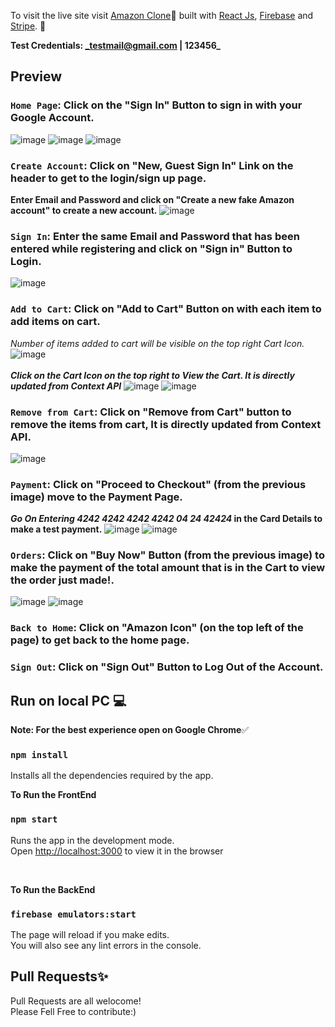 To visit the live site visit [Amazon Clone](https://clone-4277b.web.app/)🚀 built with [React Js](https://reactjs.org/), [Firebase](https://firebase.google.com/) and [Stripe](https://stripe.com/en-in). 🎨

**Test Credentials: _testmail@gmail.com | 123456_**


## **Preview**

### `Home Page`: Click on the "Sign In" Button to sign in with your Google Account.
![image](https://user-images.githubusercontent.com/54438024/120043358-6d9b0480-c029-11eb-9660-33d331b31896.png)
![image](https://user-images.githubusercontent.com/54438024/120043715-15183700-c02a-11eb-9a28-ee96d5e3e9c3.png)
![image](https://user-images.githubusercontent.com/54438024/120043798-4264e500-c02a-11eb-8754-0308dd9ad9d1.png)


### `Create Account`: Click on "New, Guest Sign In" Link on the header to get to the login/sign up page.
**Enter Email and Password and click on "Create a new fake Amazon account" to create a new account.**
![image](https://user-images.githubusercontent.com/54438024/120044094-c9b25880-c02a-11eb-9857-ebf9240ed0a3.png)


### `Sign In`: Enter the same Email and Password that has been entered while registering and click on "Sign in" Button to Login.
![image](https://user-images.githubusercontent.com/54438024/120044531-ab009180-c02b-11eb-9faa-96138f2bcd56.png)


### `Add to Cart`: Click on "Add to Cart" Button on with each item to add items on cart.<br/>
*Number of items added to cart will be visible on the top right Cart Icon.*
![image](https://user-images.githubusercontent.com/54438024/120044632-d8e5d600-c02b-11eb-83f7-d7a175f097de.png)
<br/><br/>
**_Click on the Cart Icon on the top right to View the Cart. It is directly updated from Context API_**
![image](https://user-images.githubusercontent.com/54438024/120044730-05015700-c02c-11eb-9681-8c62ba9f1029.png)
![image](https://user-images.githubusercontent.com/54438024/120044770-1ba7ae00-c02c-11eb-8d93-7a4fba438960.png)


### `Remove from Cart`: Click on "Remove from Cart" button to remove the items from cart, It is directly updated from Context API.
![image](https://user-images.githubusercontent.com/54438024/120045239-23b41d80-c02d-11eb-8a26-c1a1f9e2d94e.png)


### `Payment`: Click on "Proceed to Checkout" (from the previous image) move to the Payment Page. <br/>
**_Go On Entering 4242 4242 4242 4242 04 24 42424_ in the Card Details to make a test payment.**
![image](https://user-images.githubusercontent.com/54438024/120045566-f4ea7700-c02d-11eb-8368-edc039b725c2.png)
![image](https://user-images.githubusercontent.com/54438024/120045647-206d6180-c02e-11eb-9a81-d8419369bc32.png)

### `Orders`: Click on "Buy Now" Button (from the previous image) to make the payment of the total amount that is in the Cart to view the order just made!. <br/>
![image](https://user-images.githubusercontent.com/54438024/120046088-07b17b80-c02f-11eb-8f18-a1256c611c80.png)
![image](https://user-images.githubusercontent.com/54438024/120046185-46dfcc80-c02f-11eb-9f4d-f92a04fc3da5.png)

### `Back to Home`: Click on "Amazon Icon" (on the top left of the page) to get back to the home page.

### `Sign Out`: Click on "Sign Out" Button to Log Out of the Account.


## Run on local PC 💻

**Note: For the best experience open on Google Chrome**✅

### `npm install`
Installs all the dependencies required by the app.<br />


**To Run the FrontEnd**
### `npm start`
Runs the app in the development mode.<br />
Open [http://localhost:3000](http://localhost:3000) to view it in the browser

<br/>

**To Run the BackEnd**
### `firebase emulators:start`

The page will reload if you make edits.<br />
You will also see any lint errors in the console.

## Pull Requests✨
Pull Requests are all welocome!<br />
Please Fell Free to contribute:)

